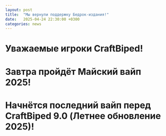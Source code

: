 ```yaml
---
layout: post
title:  "Мы вернули поддержку Бедрок-издания!"
date:   2025-04-24 22:30:00 +0300
categories: news
---  
```

# Уважаемые игроки CraftBiped!
# Завтра пройдёт Майский вайп 2025!
# Начнётся последний вайп перед CraftBiped 9.0 (Летнее обновление 2025)!

